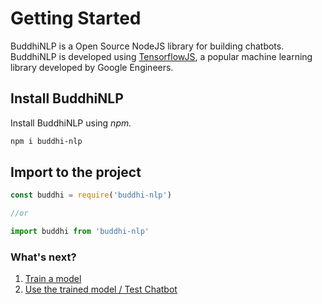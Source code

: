 # Getting Started

BuddhiNLP is a Open Source NodeJS library for building chatbots. BuddhiNLP is developed using [TensorflowJS](https://www.tensorflow.org/js/), a popular machine learning library developed by Google Engineers.

## Install BuddhiNLP

Install BuddhiNLP using _npm._

```powershell
npm i buddhi-nlp
```


## Import to the project

```javascript
const buddhi = require('buddhi-nlp')

//or

import buddhi from 'buddhi-nlp'
```
### What's next?

1.  [Train a model](https://github.buddhilive.com/train/)
2.  [Use the trained model / Test Chatbot](https://github.buddhilive.com/implement/)
